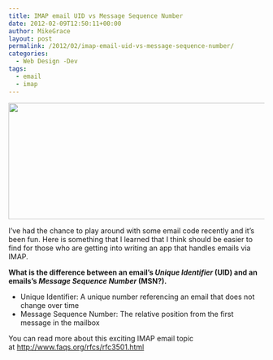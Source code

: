```yaml
---
title: IMAP email UID vs Message Sequence Number
date: 2012-02-09T12:50:11+00:00
author: MikeGrace
layout: post
permalink: /2012/02/imap-email-uid-vs-message-sequence-number/
categories:
  - Web Design -Dev
tags:
  - email
  - imap
---
```

[<img class="alignnone" src="http://mikegrace.s3.amazonaws.com/geek-blog/email-uid-vs-msn.jpg" alt="" width="624" height="229" />](http://mikegrace.s3.amazonaws.com/geek-blog/email-uid-vs-msn.jpg)

I&#8217;ve had the chance to play around with some email code recently and it&#8217;s been fun. Here is something that I learned that I think should be easier to find for those who are getting into writing an app that handles emails via IMAP.

**What is the difference between an email&#8217;s _Unique Identifier_ (UID) and an emails&#8217;s _Message Sequence Number_ (MSN?).**

  * Unique Identifier: A unique number referencing an email that does not change over time
  * Message Sequence Number: The relative position from the first message in the mailbox

You can read more about this exciting IMAP email topic at <http://www.faqs.org/rfcs/rfc3501.html>